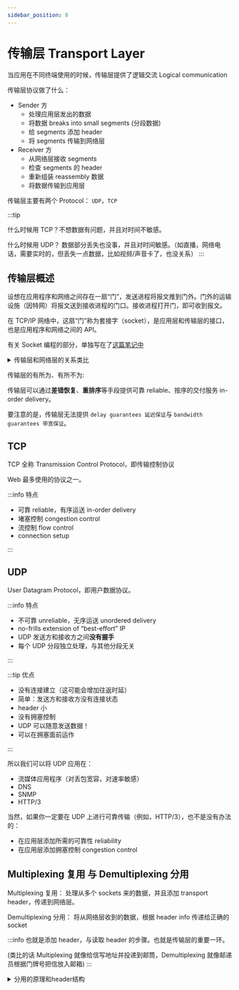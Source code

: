 ```yaml
---
sidebar_position: 8
---
```


# 传输层 Transport Layer

当应用在不同终端使用的时候，传输层提供了逻辑交流 Logical communication

传输层协议做了什么：

- Sender 方
  - 处理应用层发出的数据
  - 将数据 breaks into small segments (分段数据)
  - 给 segments 添加 header
  - 将 segments 传输到网络层
- Receiver 方
  - 从网络层接收 segments
  - 检查 segments 的 header
  - 重新组装 reassembly 数据
  - 将数据传输到应用层

传输层主要有两个 Protocol： `UDP`，`TCP`

:::tip

什么时候用 TCP？不想数据有问题，并且对时间不敏感。

什么时候用 UDP？ 数据部分丢失也没事，并且对时间敏感。（如直播，网络电话，需要实时的，但丢失一点数据，比如视频/声音卡了，也没关系）
:::

## 传输层概述

设想在应用程序和网络之间存在一扇“门”，发送进程将报文推到门外。门外的运输设施（因特网）将报文送到接收进程的门口。接收进程打开门，即可收到报文。

在 TCP/IP 网络中，这扇“门”称为套接字（socket），是应用层和传输层的接口，也是应用程序和网络之间的 API。

有关 Socket 编程的部分，单独写在了[这篇笔记中](./fun3_2_socket_programming)

<details>
  <summary>传输层和网络层的关系类比</summary>
  <div>
    ![常见 APP 需求](./images/Transport_network_analogy.png)
  </div>
</details>

传输层的有所为、有所不为:

传输层可以通过**差错恢复**、**重排序**等手段提供可靠 reliable、按序的交付服务 in-order delivery。

要注意的是，传输层无法提供 `delay guarantees 延迟保证`与 `bandwidth guarantees 带宽保证`。

## TCP

TCP 全称 Transmission Control Protocol，即传输控制协议

Web 最多使用的协议之一。

:::info 特点

- 可靠 reliable，有序运送 in-order delivery
- 堵塞控制 congestion control
- 流控制 flow control
- connection setup

:::

## UDP

User Datagram Protocol，即用户数据协议。

:::info 特点

- 不可靠 unreliable，无序运送 unordered delivery
- no-frills extension of “best-effort” IP
- UDP 发送方和接收方之间**没有握手**
- 每个 UDP 分段独立处理，与其他分段无关

:::

:::tip 优点

- 没有连接建立（这可能会增加往返时延）
- 简单：发送方和接收方没有连接状态
- header 小
- 没有拥塞控制
- UDP 可以随意发送数据！
- 可以在拥塞面前运作

:::

所以我们可以将 UDP 应用在：

- 流媒体应用程序（对丢包宽容，对速率敏感）
- DNS
- SNMP
- HTTP/3

当然，如果你一定要在 UDP 上进行可靠传输（例如，HTTP/3），也不是没有办法的：

- 在应用层添加所需的可靠性 reliability
- 在应用层添加拥塞控制 congestion control

## Multiplexing 复用 与 Demultiplexing 分用

Multiplexing 复用：
处理从多个 sockets 来的数据，并且添加 transport header，传递到网络层。

Demultiplexing 分用：
将从网络层收到的数据，根据 header info 传递给正确的 socket

:::info
也就是添加 header，与读取 header 的步骤。也就是传输层的重要一环。

(类比的话 Multiplexing 就像给信写地址并投递到邮筒，Demultiplexing 就像邮递员根据门牌号把信放入邮箱)
:::

<details>
  <summary>分用的原理和header结构</summary>
  <div>
    ![常见 APP 需求](./images/demultiplexing_and_segement_header.jpg)
  </div>
</details>
